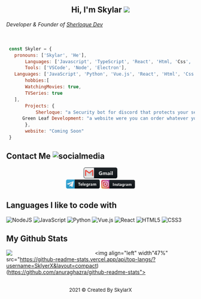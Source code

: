 <div align="center">
<h2>Hi, I'm Skylar
<img src="https://emojipedia-us.s3.dualstack.us-west-1.amazonaws.com/thumbs/160/apple/76/waving-hand-sign_emoji-modifier-fitzpatrick-type-1-2_1f44b-1f3fb_1f3fb.png" width="30">
</h2>
</div>
<em>Developer & Founder of <a href="https://discord.gg/CGv49cYmK5">Sherloque Dev</a></em>

</br>
</br>
</br>  

 ```javascript
  const Skyler = {
  	pronouns: ['Skylar', 'He'],
    	Languages: ['Javascript', 'TypeScript', 'React', 'Html, 'Css', 'Vue', 'Python'],
    	Tools: ['VSCode', 'Node', 'Electron'],
	Languages: ['JavaScript', 'Python', 'Vue.js', 'React', 'Html', 'Css']
    	hobbies:[
	    WatchingMovies: true,
	    TVSeries: true
	],  
    	Projects: {
    	    Sherloque: "a Security bot for discord that protects your servers from nukes / raids",
       Green Leaf Development: "a website were you can order whatever you want! a discord bot, website, dashboard"
    	},
    	website: "Coming Soon"
  }
```

<h2>Contact Me <img width="50" height="28" src="https://media.giphy.com/media/WUlplcMpOCEmTGBtBW/giphy.gif" alt="socialmedia"></h2>

<div align="center">
<a href="mailto:Skyler2323@protonmail.com"><img src="https://raw.githubusercontent.com/MikeCodesDotNET/ColoredBadges/master/svg/social/gmail.svg" alt="gmail" width="90"></a><br>
<a href="#"><img src="https://raw.githubusercontent.com/MikeCodesDotNET/ColoredBadges/master/svg/social/telegram.svg" alt="telegram" width="90"></a>
<a href="#"><img src="https://raw.githubusercontent.com/MikeCodesDotNET/ColoredBadges/master/svg/social/instagram.svg" alt="instagram" width="90"></a>
</div>

## Languages I like to code with
![NodeJS](https://img.shields.io/badge/node.js-6DA55F?style=for-the-badge&logo=node.js&logoColor=white)
![JavaScript](https://img.shields.io/badge/javascript-%23323330.svg?style=for-the-badge&logo=javascript&logoColor=%23F7DF1E)
![Python](https://img.shields.io/badge/python-3670A0?style=for-the-badge&logo=python&logoColor=ffdd54)
![Vue.js](https://img.shields.io/badge/vuejs-%2335495e.svg?style=for-the-badge&logo=vuedotjs&logoColor=%234FC08D)
![React](https://img.shields.io/badge/react-%2320232a.svg?style=for-the-badge&logo=react&logoColor=%2361DAFB)
![HTML5](https://img.shields.io/badge/html5-%23E34F26.svg?style=for-the-badge&logo=html5&logoColor=white)
![CSS3](https://img.shields.io/badge/css3-%231572B6.svg?style=for-the-badge&logo=css3&logoColor=white)

## My Github Stats
<img align="left" width="47%" src="https://github-readme-stats.vercel.app/api?username=SklyerX&show_icons=true&theme=radical">

<img align="left" width"47%" src="https://github-readme-stats.vercel.app/api/top-langs/?username=SklyerX&layout=compact)(https://github.com/anuraghazra/github-readme-stats">

	
<!-- <h2>Like the stuff you see here?</h2>

<a href="https://www.buymeacoffee.com/#"><img src="https://img.buymeacoffee.com/button-api/?text=Buy me a coffee&emoji=☕&slug=BoyCode&button_colour=40DCA5&font_colour=ffffff&font_family=Cookie&outline_colour=000000&coffee_colour=FFDD00"></a> -->
	
##
<div align="center"><font size="2px;">2021 © Created By SkylarX</font></div>
